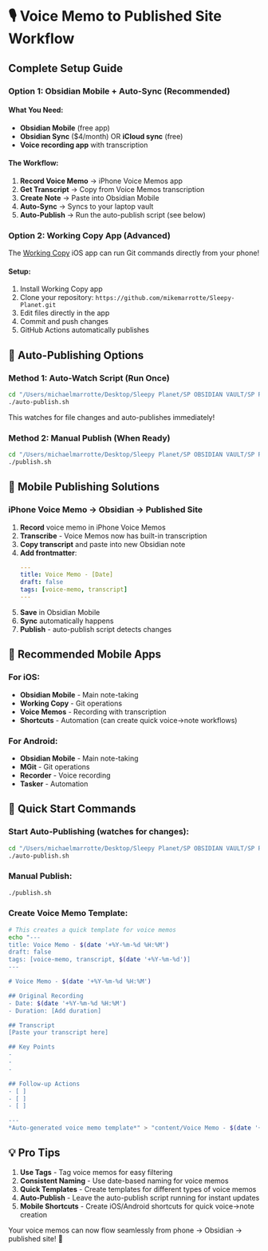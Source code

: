 # 🎙️ Voice Memo to Published Site Workflow

## Complete Setup Guide

### Option 1: Obsidian Mobile + Auto-Sync (Recommended)

#### What You Need:
- **Obsidian Mobile** (free app)
- **Obsidian Sync** ($4/month) OR **iCloud sync** (free)
- **Voice recording app** with transcription

#### The Workflow:
1. **Record Voice Memo** → iPhone Voice Memos app
2. **Get Transcript** → Copy from Voice Memos transcription
3. **Create Note** → Paste into Obsidian Mobile
4. **Auto-Sync** → Syncs to your laptop vault
5. **Auto-Publish** → Run the auto-publish script (see below)

### Option 2: Working Copy App (Advanced)

The [Working Copy](https://workingcopyapp.com/) iOS app can run Git commands directly from your phone!

#### Setup:
1. Install Working Copy app
2. Clone your repository: `https://github.com/mikemarrotte/Sleepy-Planet.git`
3. Edit files directly in the app
4. Commit and push changes
5. GitHub Actions automatically publishes

## 🤖 Auto-Publishing Options

### Method 1: Auto-Watch Script (Run Once)
```bash
cd "/Users/michaelmarrotte/Desktop/Sleepy Planet/SP OBSIDIAN VAULT/SP Repo Builder/sp-obsidian-publish"
./auto-publish.sh
```

This watches for file changes and auto-publishes immediately!

### Method 2: Manual Publish (When Ready)
```bash
cd "/Users/michaelmarrotte/Desktop/Sleepy Planet/SP OBSIDIAN VAULT/SP Repo Builder/sp-obsidian-publish"
./publish.sh
```

## 📱 Mobile Publishing Solutions

### iPhone Voice Memo → Obsidian → Published Site

1. **Record** voice memo in iPhone Voice Memos
2. **Transcribe** - Voice Memos now has built-in transcription
3. **Copy transcript** and paste into new Obsidian note
4. **Add frontmatter**:
   ```yaml
   ---
   title: Voice Memo - [Date]
   draft: false
   tags: [voice-memo, transcript]
   ---
   ```
5. **Save** in Obsidian Mobile
6. **Sync** automatically happens
7. **Publish** - auto-publish script detects changes

## 🔧 Recommended Mobile Apps

### For iOS:
- **Obsidian Mobile** - Main note-taking
- **Working Copy** - Git operations
- **Voice Memos** - Recording with transcription
- **Shortcuts** - Automation (can create quick voice→note workflows)

### For Android:
- **Obsidian Mobile** - Main note-taking
- **MGit** - Git operations
- **Recorder** - Voice recording
- **Tasker** - Automation

## 🚀 Quick Start Commands

### Start Auto-Publishing (watches for changes):
```bash
cd "/Users/michaelmarrotte/Desktop/Sleepy Planet/SP OBSIDIAN VAULT/SP Repo Builder/sp-obsidian-publish"
./auto-publish.sh
```

### Manual Publish:
```bash
./publish.sh
```

### Create Voice Memo Template:
```bash
# This creates a quick template for voice memos
echo "---
title: Voice Memo - $(date '+%Y-%m-%d %H:%M')
draft: false
tags: [voice-memo, transcript, $(date '+%Y-%m-%d')]
---

# Voice Memo - $(date '+%Y-%m-%d %H:%M')

## Original Recording
- Date: $(date '+%Y-%m-%d %H:%M')
- Duration: [Add duration]

## Transcript
[Paste your transcript here]

## Key Points
- 
- 
- 

## Follow-up Actions
- [ ] 
- [ ] 
- [ ] 

---
*Auto-generated voice memo template*" > "content/Voice Memo - $(date '+%Y-%m-%d_%H-%M').md"
```

## 💡 Pro Tips

1. **Use Tags** - Tag voice memos for easy filtering
2. **Consistent Naming** - Use date-based naming for voice memos
3. **Quick Templates** - Create templates for different types of voice memos
4. **Auto-Publish** - Leave the auto-publish script running for instant updates
5. **Mobile Shortcuts** - Create iOS/Android shortcuts for quick voice→note creation

Your voice memos can now flow seamlessly from phone → Obsidian → published site! 🎉
